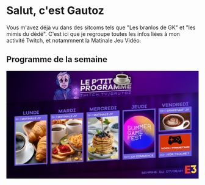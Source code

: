 # Salut, c'est Gautoz

Vous m'avez déjà vu dans des sitcoms tels que "Les branlos de GK" et "les mimis du dédé". C'est ici que je regroupe toutes les infos liées à mon activité Twitch, et notammnent la Matinale Jeu Vidéo.

## Programme de la semaine

[![](medias/programme.jpg)](medias/programme.jpg)

